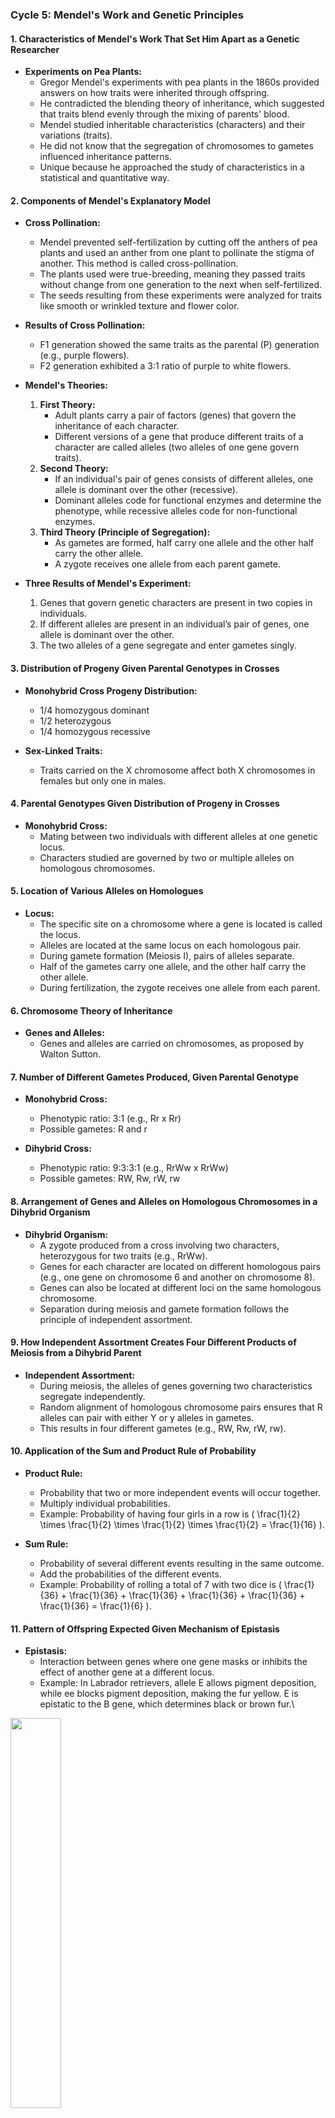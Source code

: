 ### Cycle 5: Mendel's Work and Genetic Principles

#### 1. Characteristics of Mendel's Work That Set Him Apart as a Genetic Researcher

- **Experiments on Pea Plants:**
  - Gregor Mendel's experiments with pea plants in the 1860s provided answers on how traits were inherited through offspring.
  - He contradicted the blending theory of inheritance, which suggested that traits blend evenly through the mixing of parents' blood.
  - Mendel studied inheritable characteristics (characters) and their variations (traits).
  - He did not know that the segregation of chromosomes to gametes influenced inheritance patterns.
  - Unique because he approached the study of characteristics in a statistical and quantitative way.

#### 2. Components of Mendel's Explanatory Model

- **Cross Pollination:**
  - Mendel prevented self-fertilization by cutting off the anthers of pea plants and used an anther from one plant to pollinate the stigma of another. This method is called cross-pollination.
  - The plants used were true-breeding, meaning they passed traits without change from one generation to the next when self-fertilized.
  - The seeds resulting from these experiments were analyzed for traits like smooth or wrinkled texture and flower color.

- **Results of Cross Pollination:**
  - F1 generation showed the same traits as the parental (P) generation (e.g., purple flowers).
  - F2 generation exhibited a 3:1 ratio of purple to white flowers.

- **Mendel's Theories:**
  1. **First Theory:**
     - Adult plants carry a pair of factors (genes) that govern the inheritance of each character.
     - Different versions of a gene that produce different traits of a character are called alleles (two alleles of one gene govern traits).
  2. **Second Theory:**
     - If an individual's pair of genes consists of different alleles, one allele is dominant over the other (recessive).
     - Dominant alleles code for functional enzymes and determine the phenotype, while recessive alleles code for non-functional enzymes.
  3. **Third Theory (Principle of Segregation):**
     - As gametes are formed, half carry one allele and the other half carry the other allele.
     - A zygote receives one allele from each parent gamete.

- **Three Results of Mendel's Experiment:**
  1. Genes that govern genetic characters are present in two copies in individuals.
  2. If different alleles are present in an individual’s pair of genes, one allele is dominant over the other.
  3. The two alleles of a gene segregate and enter gametes singly.

#### 3. Distribution of Progeny Given Parental Genotypes in Crosses

- **Monohybrid Cross Progeny Distribution:**
  - 1/4 homozygous dominant
  - 1/2 heterozygous
  - 1/4 homozygous recessive

- **Sex-Linked Traits:**
  - Traits carried on the X chromosome affect both X chromosomes in females but only one in males.

#### 4. Parental Genotypes Given Distribution of Progeny in Crosses

- **Monohybrid Cross:**
  - Mating between two individuals with different alleles at one genetic locus.
  - Characters studied are governed by two or multiple alleles on homologous chromosomes.

#### 5. Location of Various Alleles on Homologues

- **Locus:**
  - The specific site on a chromosome where a gene is located is called the locus.
  - Alleles are located at the same locus on each homologous pair.
  - During gamete formation (Meiosis I), pairs of alleles separate.
  - Half of the gametes carry one allele, and the other half carry the other allele.
  - During fertilization, the zygote receives one allele from each parent.

#### 6. Chromosome Theory of Inheritance

- **Genes and Alleles:**
  - Genes and alleles are carried on chromosomes, as proposed by Walton Sutton.


#### 7. Number of Different Gametes Produced, Given Parental Genotype

- **Monohybrid Cross:**
  - Phenotypic ratio: 3:1 (e.g., Rr x Rr)
  - Possible gametes: R and r

- **Dihybrid Cross:**
  - Phenotypic ratio: 9:3:3:1 (e.g., RrWw x RrWw)
  - Possible gametes: RW, Rw, rW, rw

#### 8. Arrangement of Genes and Alleles on Homologous Chromosomes in a Dihybrid Organism

- **Dihybrid Organism:**
  - A zygote produced from a cross involving two characters, heterozygous for two traits (e.g., RrWw).
  - Genes for each character are located on different homologous pairs (e.g., one gene on chromosome 6 and another on chromosome 8).
  - Genes can also be located at different loci on the same homologous chromosome.
  - Separation during meiosis and gamete formation follows the principle of independent assortment.

#### 9. How Independent Assortment Creates Four Different Products of Meiosis from a Dihybrid Parent

- **Independent Assortment:**
  - During meiosis, the alleles of genes governing two characteristics segregate independently.
  - Random alignment of homologous chromosome pairs ensures that R alleles can pair with either Y or y alleles in gametes.
  - This results in four different gametes (e.g., RW, Rw, rW, rw).

#### 10. Application of the Sum and Product Rule of Probability

- **Product Rule:**
  - Probability that two or more independent events will occur together.
  - Multiply individual probabilities.
  - Example: Probability of having four girls in a row is \( \frac{1}{2} \times \frac{1}{2} \times \frac{1}{2} \times \frac{1}{2} = \frac{1}{16} \).

- **Sum Rule:**
  - Probability of several different events resulting in the same outcome.
  - Add the probabilities of the different events.
  - Example: Probability of rolling a total of 7 with two dice is \( \frac{1}{36} + \frac{1}{36} + \frac{1}{36} + \frac{1}{36} + \frac{1}{36} + \frac{1}{36} = \frac{1}{6} \).

#### 11. Pattern of Offspring Expected Given Mechanism of Epistasis

- **Epistasis:**
  - Interaction between genes where one gene masks or inhibits the effect of another gene at a different locus.
  - Example: In Labrador retrievers, allele E allows pigment deposition, while ee blocks pigment deposition, making the fur yellow. E is epistatic to the B gene, which determines black or brown fur.\

<img src="/BIO1001/Cycle-5/d1.png" width="40%" height=auto>

#### 12. Distinction Between Codominance and Incomplete Dominance

- **Incomplete Dominance:**
  - Effects of recessive alleles are detectable in heterozygotes (blending).
  - Example: Red and white flowers producing pink flowers.
  - Example: Sickle cell trait in heterozygotes (milder form of disease).

- **Codominance:**
  - Both alleles have equal effects and are equally detectable in heterozygotes.
  - Example: Blood type, where both A and B alleles are expressed.

#### 13. Polygenic Traits and Non-"Blended" Inheritance

- **Polygenic Inheritance:**
  - Multiple genes contribute to a single character (e.g., height, skin color, body weight).
  - Distribution of traits resembles a bell curve.
  - Example: Children not being intermediate in traits compared to their parents.
  - Environment can influence the expression of these traits (e.g., nutrition affecting growth).

#### 14. Description of Pleiotropic Genes

- **Pleiotropy:**
  - Single genes affect multiple characters of an organism.
  - Example: Sickle cell disease, which affects hemoglobin structure, causes blood vessel blockage, and produces a wide range of symptoms.

#### 15. Mechanism of X Inactivation for Dosage Compensation

- **X Inactivation:**
  - In females, one of the two X chromosomes is inactivated to equalize gene expression with males.
  - The inactive X chromosome forms a Barr body.
  - This ensures that the activity of most X-linked genes is the same in both sexes.
